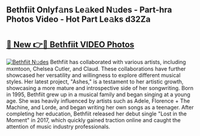 ## Bethfiit Onlyf𝚊ns Le𝚊ked N𝚞des - Part-hra Photos Video - Hot Part Le𝚊ks d32Za

# <h2><a href="http://ab14376.deff.icu/?id=Bethfiit">🔗 New 👉🔴 Bethfiit VIDEO Photos</a></h2>

[![Bethfiit N𝚞des](https://i.imgur.com/rIISA9y.gif)](http://ab14376.deff.icu/?id=Bethfiit)
Bethfiit has collaborated with various artists, including mxmtoon, Chelsea Cutler, and Claud. These collaborations have further showcased her versatility and willingness to explore different musical styles. Her latest project, "Ashes," is a testament to her artistic growth, showcasing a more mature and introspective side of her songwriting. Born in 1995, Bethfiit grew up in a musical family and began singing at a young age. She was heavily influenced by artists such as Adele, Florence + The Machine, and Lorde, and began writing her own songs as a teenager. After completing her education, Bethfiit released her debut single "Lost in the Moment" in 2017, which quickly gained traction online and caught the attention of music industry professionals.
